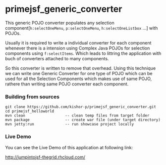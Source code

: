 # primejsf_generic_converter
This generic POJO converter populates any selection component[`h:selectOneMenu`, `p:selectOneMenu`, `h:selectOneListbox` ...] with POJOs.

Usually it is required to write a individual converter for each component whenever there is a intension using Complex Java POJOs for selection components using `f:selectItems`. Which leads to littring the application with buch of converters attached to many components.

So this converter is written to remove that overhead. Using this technique we can write one Generic Converter for one type of POJO which can be used for all the Selection Components which makes use of same POJO, rathere than writing same POJO converter each component.

### Building from sources
```
git clone https://github.com/kishor-p/primejsf_generic_converter.git
cd primejsf_helloworld
mvn clean                  -- clean temp files from target folder
mvn package                -- create war file (under target directory)
mvn jetty:run              -- run showcase project locally
```

### Live Demo
You can see the Live Demo of this application at following link:          

http://jumpintojsf-thegrid.rhcloud.com/

